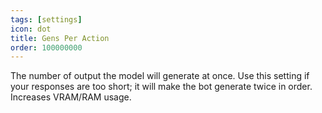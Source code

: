 ```yaml
---
tags: [settings]
icon: dot
title: Gens Per Action
order: 100000000
---
```

The number of output the model will generate at once. Use this setting if your responses are too short; it will make the bot generate twice in order. Increases VRAM/RAM usage.